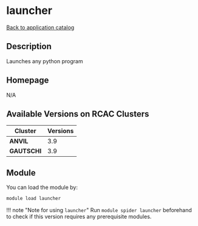 # launcher

[Back to application catalog](../app_catalog.md)

## Description

Launches any python program

## Homepage

N/A

## Available Versions on RCAC Clusters

|Cluster|Versions|
|---|---|
**ANVIL**|3.9
**GAUTSCHI**|3.9

## Module

You can load the module by:

```bash
module load launcher
```

!!! note "Note for using `launcher`"
    Run `module spider launcher` beforehand to check if this version requires any prerequisite modules.
